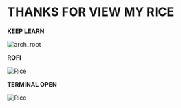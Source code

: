 # THANKS FOR VIEW MY RICE
**KEEP LEARN**

![arch_root](https://github.com/DARKSECshell/RICE-ARCH/assets/121623691/2a1ef6cc-3036-469b-9fbf-f0cc302dc9e6)





**ROFI**

![Rice](https://github.com/user-attachments/assets/1d43aa7d-a927-4794-8552-0e3811268cc1)



**TERMINAL OPEN**

![Rice](https://github.com/user-attachments/assets/29b42982-35c2-45cd-b6d4-dc9b0f26eaea)

